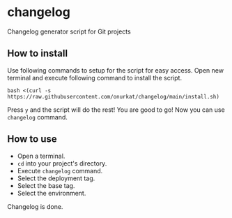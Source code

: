 # changelog
Changelog generator script for Git projects

## How to install

Use following commands to setup for the script for easy access.
Open new terminal and execute following command to install the script.

```
bash <(curl -s https://raw.githubusercontent.com/onurkat/changelog/main/install.sh)
```

Press `y` and the script will do the rest!
You are good to go!
Now you can use `changelog` command.

## How to use

- Open a terminal.
- `cd` into your project's directory.
- Execute `changelog` command.
- Select the deployment tag.
- Select the base tag.
- Select the environment.

Changelog is done.
